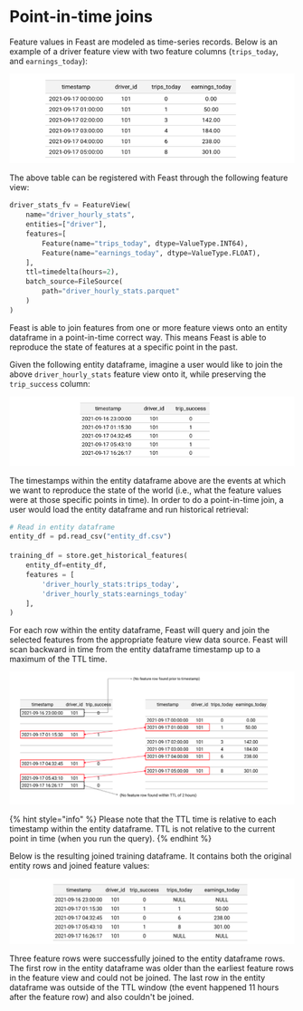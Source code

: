 # Point-in-time joins

Feature values in Feast are modeled as time-series records. Below is an example of a driver feature view with two feature columns \(`trips_today`, and `earnings_today`\):

![](../../.gitbook/assets/image%20%2836%29.png)

The above table can be registered with Feast through the following feature view:

```python
driver_stats_fv = FeatureView(
    name="driver_hourly_stats",
    entities=["driver"],
    features=[
        Feature(name="trips_today", dtype=ValueType.INT64),
        Feature(name="earnings_today", dtype=ValueType.FLOAT),
    ],
    ttl=timedelta(hours=2),
    batch_source=FileSource(
        path="driver_hourly_stats.parquet"
    )
)
```

Feast is able to join features from one or more feature views onto an entity dataframe in a point-in-time correct way. This means Feast is able to reproduce the state of features at a specific point in the past.

Given the following entity dataframe, imagine a user would like to join the above `driver_hourly_stats` feature view onto it, while preserving the `trip_success` column:

![Entity dataframe containing timestamps, driver ids, and the target variable](../../.gitbook/assets/image%20%2823%29.png)

The timestamps within the entity dataframe above are the events at which we want to reproduce the state of the world \(i.e., what the feature values were at those specific points in time\). In order to do a point-in-time join, a user would load the entity dataframe and run historical retrieval:

```python
# Read in entity dataframe
entity_df = pd.read_csv("entity_df.csv")

training_df = store.get_historical_features(
    entity_df=entity_df,
    features = [
        'driver_hourly_stats:trips_today',
        'driver_hourly_stats:earnings_today'
    ],
)
```

For each row within the entity dataframe, Feast will query and join the selected features from the appropriate feature view data source. Feast will scan backward in time from the entity dataframe timestamp up to a maximum of the TTL time.

![](../../.gitbook/assets/image%20%2831%29.png)

{% hint style="info" %}
Please note that the TTL time is relative to each timestamp within the entity dataframe. TTL is not relative to the current point in time \(when you run the query\).
{% endhint %}

Below is the resulting joined training dataframe. It contains both the original entity rows and joined feature values:

![](../../.gitbook/assets/image%20%2829%29.png)

Three feature rows were successfully joined to the entity dataframe rows. The first row in the entity dataframe was older than the earliest feature rows in the feature view and could not be joined. The last row in the entity dataframe was outside of the TTL window \(the event happened 11 hours after the feature row\) and also couldn't be joined.


